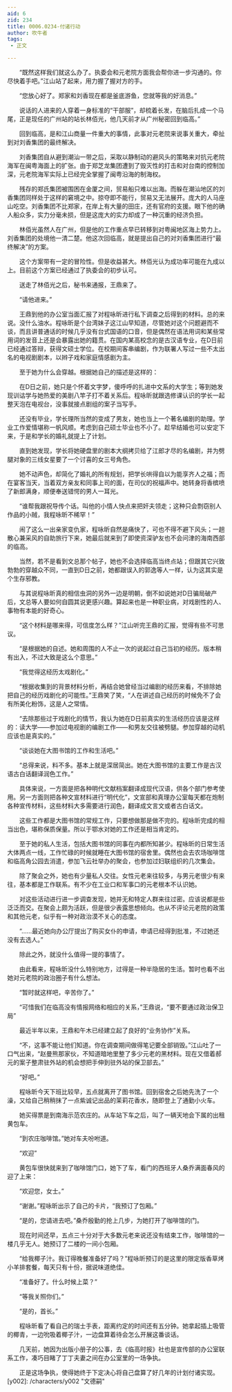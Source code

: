 ```yaml
---
aid: 6
zid: 234
title: 0006.0234-付诸行动
author: 吹牛者
tags: 
 - 正文

---
```




　　“既然这样我们就这么办了。执委会和元老院方面我会帮你进一步沟通的。你尽快着手吧。”江山站了起来，用力握了握对方的手。

　　“您放心好了。郑家和刘香现在都是釜底游鱼，您就等我的好消息。”

　　说话的人进来的人穿着一身标准的“干部服”，却梳着长发，在脑后扎成一个马尾，正是现任的广州站的站长林佰光，他几天前才从广州秘密回到临高。”

　　回到临高，是和江山商量一件重大的事情，此事对元老院来说事关重大，牵扯到对刘香集团的最终解决。

　　刘香集团自从避到潮汕一带之后，采取以静制动的避风头的策略来对抗元老院海军在闽粤海面上的扩张。由于郑芝龙集团遭到了毁灭性的打击和对台南的控制加深，元老院海军实际上已经完全掌握了闽粤沿海的制海权。

　　残存的郑氏集团被围困在金厦之间，贸易船只难以出海。而躲在潮汕地区的刘香集团同样处于这样的窘境之中。掠夺即不能行，贸易又无法展开。庞大的人马座山吃空。刘香集团不比郑家，在岸上有大量的田庄，还有官府的支援。眼下他的确人船众多，实力分毫未损，但是这庞大的实力却成了一种沉重的经济负担。

　　林佰光虽然人在广州，但是他的工作重点早已转移到对粤闽地区海上势力上。刘香集团的处境他一清二楚。他这次回临高，就是提出自己的对刘香集团进行“最终解决”的方案。

　　这个方案带有一定的冒险性。但是收益甚大。林佰光认为成功率可能在九成以上。目前这个方案已经通过了执委会的初步认可。

　　送走了林佰光之后，秘书来通报，王鼎来了。

　　“请他进来。”

　　王鼎到他的办公室当面汇报了对程咏昕进行私下调查之后得到的材料。总的来说。没什么油水。程咏昕是个台湾妹子这江山早知道，尽管她对这个问题避而不谈，而且讲普通话的时候几乎没有台式国语的口音，但是偶然在语法用词和某些常用词的发音上还是会暴露出她的籍贯。在国内某高校念的是古汉语专业，在D日前已经通过答辩，获得文硕士学位。在校期间客串编剧，作为联署人写过一些不太出名的电视剧剧本，以辫子戏和家庭情感剧为主。

　　至于她为什么会穿越。根据她自己的描述是这样的：

　　在D日之前，她只是个怀着文字梦，傻呼呼的扎进中文系的大学生；等到她发现训诂学与她热爱的美剧八竿子打不着关系后。程咏昕就跟选修课认识的学长一起整天泡在电视台，没事就接点剧组的案子当写手。

　　还没有毕业，学长理所当然的变成了男友，她也当上一个著名编剧的助理。学业工作爱情堪称一帆风顺。考虑到自己硕士毕业也不小了。趁早结婚也可以安定下来，于是和学长的婚礼就提上了计划。

　　直到她发现，学长将她硬盘里的剧本大纲拷贝给了江郎才尽的名编剧，并为劈腿对象的三线女星要了一个讨喜的女三号角色。

　　她不动声色，却简化了婚礼的所有规划，把学长哄得自以为能享齐人之福；而在宴客当天，当着双方亲友和同事上司的面，在司仪的祝福声中。她转身将香槟喷了新郎满身，顺便奉送错愕的男人一耳光。

　　“谁帮我跟祝导传个话。叫他的小情人快点来把奸夫领走；这种只会剽窃别人作品的小贼，我程咏昕不稀罕！”

　　闹了这么一出亲家变仇家，程咏昕自然是痛快了，可也不得不避下风头；一趟散心兼采风的自助旅行下来，她最后就来到了即使资深驴友也不会问津的海南西部的临高。

　　当然，若不是看到文总那个帖子，她也不会选择临高当终点站；但跟其它兴致勃勃的穿越众不同，一直到D日之前，她都跟误入的郭逸等人一样，认为这其实是个生存邪教。

　　与其说程咏昕真的相信虫洞的另外一边是明朝，倒不如说她对D日骗局破产后，文总等人要如何自圆其说更感兴趣。算起来也是一种职业病，对戏剧性的人、事物有本能的好奇心。

　　“这个材料是哪来得，可信度怎么样？”江山听完王鼎的汇报，觉得有些不可思议。

　　“是根据她的自述。她和周围的人不止一次的说起过自己当初的经历。版本稍有出入，不过大致是这么个意思。”

　　“我觉得这经历太戏剧化。”

　　“根据收集到的背景材料分析，再结合她曾经当过编剧的经历来看，不排除她把自己的经历戏剧化的可能性。”王鼎笑了笑，“人在讲述自己经历的时候免不了会有所美化粉饰，这是人之常情。

　　“去除那些过于戏剧化的情节，我认为她在D日前真实的生活经历应该是这样的：读大学——参加过电视剧的编剧工作——和男友交往被劈腿。参加穿越的动机应该也是真实的。”

　　“谈谈她在大图书馆的工作和生活吧。”

　　“总得来说，料不多。基本上就是深居简出。她在大图书馆的主要工作是古汉语古白话翻译润色工作。”

　　具体来说，一方面是把各种明代文献档案翻译成现代汉语，供各个部门参考使用。另一方面则把各种文宣材料进行“明代化”，文宣部和真理办公室每天都在炮制各种宣传材料，这些材料大多需要进行润色，翻译成文言文或者古白话文。

　　这些工作都是大图书馆的常规工作，只要想做那是做不完的。程咏昕完成的相当出色，堪称保质保量。所以于鄂水对她的工作还是相当肯定的。

　　至于她的私人生活，包括大图书馆的同事在内都所知甚少。程咏昕的日常生活大体两点一线，工作忙碌的时候就睡在大图书馆的宿舍里。偶然也会去农场咖啡馆和临高角公园去消遣，参加飞云社举办的聚会，也参加过妇联组织的几次集会。

　　除了聚会之外，她也有少量私人交往。女性元老来往较多，与男元老很少有来往，基本都是工作联系。有不少在工业口和军事口的元老根本不认识她。

　　对这些活动进行进一步调查发现，她并无和特定人群来往过密。应该说都是些泛泛而交。在聚会上颇为活跃，但是很少表露思想倾向。也从不评论元老院的政策和其他元老，似乎有一种对政治漠不关心的态度。

　　“……最近她向办公厅提出了购买女仆的申请，申请已经得到批准，不过她还没有去选人。”

　　除此之外，就没什么值得一提的事情了。

　　由此看来，程咏昕没什么特别地方，过得是一种半隐居的生活。暂时也看不出她对元老院的政治圈子有什么想法。

　　“暂时就这样吧，辛苦你了。”

　　“可惜我们在临高没有情报网络和相应的关系，”王鼎说，“要不要通过政治保卫局”

　　最近半年以来，王鼎和午木已经建立起了良好的“业务协作”关系。

　　“不，这事不能让他们知道。你在调查期间做得笔记要全部销毁。”江山吐了一口气出来，“赵曼熊那家伙，不知道暗地里整了多少元老的黑材料。现在又借着郝元的案子整肃驻外站的机会想把手伸到驻外站的保卫部去。”

　　“好吧。”

　　程咏昕今天下班比较早，五点就离开了图书馆。回到宿舍之后她先洗了一个澡，又给自己稍稍抹了一点紫诚记出品的茉莉花香水，随即登上了通勤小火车。

　　她买得票是到南海示范农庄的。从车站下车之后，叫了一辆天地会下属的出租黄包车。

　　“到农庄咖啡馆。”她对车夫吩咐道。

　　“欢迎”

　　黄包车很快就来到了咖啡馆门口，她下了车，看门的西班牙人桑乔满面春风的迎了上来：

　　“欢迎您，女士。”

　　“谢谢。”程咏昕出示了自己的卡片，“我预订了包厢。”

　　“是的，您请进去吧。”桑乔殷勤的抢上几步，为她打开了咖啡馆的门。

　　现在时间还早，五点三十分对于大多数元老来说还没有结束工作，咖啡馆的一楼几乎无人。她预订了二楼的一间小包厢。

　　“给我椰子汁。我订得晚餐准备好了吗？”程咏昕预订的是这里的限定版香草烤小羊排套餐，每天只有十份，据说味道绝佳。

　　“准备好了。什么时候上菜？”

　　“等我关照你们。”

　　“是的，首长。”

　　程咏昕看了看自己的瑞士手表，距离约定的时间还有五分钟。她拿起插上吸管的椰青，一边吮吸着椰子汁，一边盘算着待会怎么开展这番谈话。

　　几天前，她因为出版小册子的公事，去《临高时报》社也是宣传部的办公室联系工作，凑巧目睹了丁丁夫妻之间在办公室里的一场争执。

　　正是这场争执，使得她终于下定决心将自己盘算了好几年的计划付诸实现。
[y002]: /characters/y002 "文德嗣"



